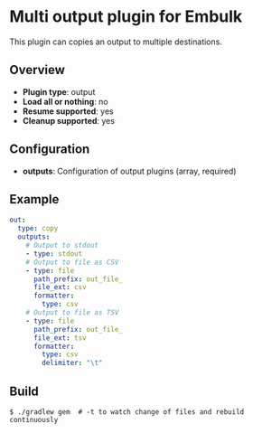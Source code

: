 # Multi output plugin for Embulk

This plugin can copies an output to multiple destinations.

## Overview

* **Plugin type**: output
* **Load all or nothing**: no
* **Resume supported**: yes
* **Cleanup supported**: yes

## Configuration

- **outputs**: Configuration of output plugins (array, required)

## Example

```yaml
out:
  type: copy
  outputs:
    # Output to stdout
    - type: stdout
    # Output to file as CSV
    - type: file
      path_prefix: out_file_
      file_ext: csv
      formatter:
        type: csv
    # Output to file as TSV
    - type: file
      path_prefix: out_file_
      file_ext: tsv
      formatter:
        type: csv
        delimiter: "\t"
```

## Build

```
$ ./gradlew gem  # -t to watch change of files and rebuild continuously
```
